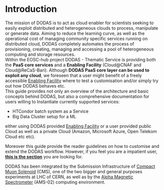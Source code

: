 # Introduction

The mission of DODAS is to act as cloud enabler for scientists seeking to easily exploit distributed and heterogeneous clouds to process, manipulate or generate data. Aiming to reduce the learning curve, as well as the operational cost of managing community specific services running on distributed cloud, DODAS completely automates the process of provisioning, creating, managing and accessing a pool of heterogeneous computing and storage resources.  
Within the EOSC-hub project DODAS - Thematic Service is providing both the **PaaS core services** and a **Enabling Facility** \(Cloud@CNAF and Cloud@ReCaS-Bari\). Although **DODAS PaaS core layer can be used to exploit any cloud**, we foreseen that a user might benefit of a freely accessible [Enabling Facility](https://dodas.gitbook.io/dynamic-on-demand-analysis-service/~/edit/primary/introduction) where to test a customisation and/or simply try out how DODAS behaves etc.  
This guide provides not only an overview of the architecture and basic concepts behind DODAS, but also a comprehensive documentation for users willing to Instantiate currently supported services:

* HTCondor batch system as a Service 
* Big Data Cluster setup for a ML 

either using DODAS provided [Enabling Facility](https://dodas.gitbook.io/dynamic-on-demand-analysis-service/~/edit/primary/introduction) or a user provided public Cloud as well as a private Cloud \(Amazon, Microsoft Azure, Open Telekom Cloud etc etc\).  
  
Moreover this guide provide the reader guidelines on how to customise and extend the DODAS workflow.  However, if you feel you are a impatient user, [**this is the section**](https://dodas.gitbook.io/dynamic-on-demand-analysis-service/~/edit/drafts/-LEDKwAyU8rRIV1lDMsb/untitled) you are looking for.  
  
DODAS has been integrated by the Submission Infrastructure of [Compact Muon Solenoid](https://home.cern/about/experiments/cms) \(CMS\), one of the two bigger and general purposes experiments at LHC of CERN, as well as by the [Alpha Magnetic Spectrometer](http://www.ams02.org/) \(AMS-02\) computing environment.

 


